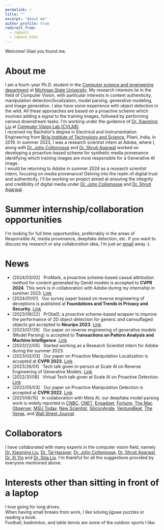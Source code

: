 ```yaml
---
permalink: /
title: ""
excerpt: "About me"
author_profile: true
redirect_from: 
  - /about/
  - /about.html
---
```


Welcome! Glad you found me. <br/>

About me
======
I am a fourh-year Ph.D. student in the [Computer science and engineering department](http://www.cse.msu.edu/) at [Michigan State University](https://www.msu.edu/). My research interests lie in the field of Computer Vision, with particular interests in content authenticity, manipulation detection/localization, model parsing, generative modeling, and image generation. I also have some experience with object detection in the wild. All these approaches are based on a proactive scheme which involves adding a signal to the training images, followed by performing various downstream tasks. I'm working under the guidance of [Dr. Xiaoming Liu](http://www.cse.msu.edu/~liuxm/index2.html) at [Computer Vision Lab (CVLAB)](http://cvlab.cse.msu.edu/). <br/>
I received my Bachelor’s degree in Electrical and Instrumentation Engineering from [Birla Institute of Technology and Science](https://www.bits-pilani.ac.in/), Pilani, India, in 2019. In summer 2023, I was a research scientist intern at Adobe, where I, along with [Dr. John Collomosse](https://research.adobe.com/person/john-collomosse/) and [Dr. Shruti Agarwal](https://agarwalshruti15.github.io/) worked on developing a proactive-based scheme for synthetic media provenance identifying which training images are most responsible for a Generative AI image. <br/>
I would be returning to Adobe in summer 2024 as a research scientist intern, focusing on media provenance! Delving into the realm of digital trust and authenticity, I'll be working on project aimed at ensuring the integrity and credibility of digital media under [Dr. John Collomosse](https://research.adobe.com/person/john-collomosse/) and [Dr. Shruti Agarwal](https://agarwalshruti15.github.io/). 

Summer internship/collaboration opportunities
======
I'm looking for full time opportunities, preferrably in the areas of Responsible AI, media provenance, deepfake detection, etc. If you want to discuss my research or any collaboration idea, I'm just an [email](mailto:asnanivi@msu.edu) away :). 

News
======

* [2024/03/02] &nbsp; ProMark, a proactive scheme-based causal attirbution method for content generated by GenAI models is accepted to **CVPR 2024**. This work is in collaboration with Adobe during my internship in summer 2023. [Link](https://vishal3477.github.io/publication/paper6)
* [2024/01/01] &nbsp; Our survey paper based on reverse engineering of deceptions is published at **Foundations and Trends in Privacy and Security**. [Link](https://vishal3477.github.io/publication/paper7)
* [2023/09/22] &nbsp; PrObeD, a proactive scheme-based wrapper to improve the performance of 2D object detection for generic and camouflaged objects got accepted to **Neurips 2023**. [Link](https://vishal3477.github.io/publication/paper5)
* [2023/07/29] &nbsp; Our paper on reverse engineering of generative models (Model Parsing) is accepted to **Transactions on Pattern Analysis and Machine Intelligence**. [Link](https://vishal3477.github.io/publication/paper2)
* [2023/22/05] &nbsp; Started working as a Research Scientist intern for Adobe during the summer 2023.
* [2023/02/03] &nbsp; Our paper on Proactive Manipulation Localization is accepted at **CVPR 2023**. [Link](https://vishal3477.github.io/publication/paper4)
* [2023/26/01] &nbsp; Tech talk given in-person at Scale AI on Reverse Engineering of Generative Models. [Link](https://exchange.scale.com/public/videos/reverse-engineering-of-generative-models-2023-02-02)
* [2022/31/08] &nbsp; Virtual Tech talk given at Scale AI on Proactive Detection. [Link](https://exchange.scale.com/home/videos/ai-deepfake-detection-proactive-image-manipulation-detection-research-collaboration-between-michigan-state-university-and-meta-2022-09-26)
* [2022/05/03] &nbsp; Our paper on Proactive Manipulation Detection is accepted at **CVPR 2022**. [Link](https://vishal3477.github.io/publication/paper3)
* [2021/06/15] &nbsp; In collaboration with Meta AI, our deepfake model parsing work is widely reported in [CNBC](https://www.cnbc.com/2021/06/16/facebook-scientists-say-they-can-tell-where-deepfakes-come-from.html), [CNET](https://www.cnet.com/news/privacy/facebook-steps-up-efforts-to-study-deepfakes/?PostType=link&ServiceType=twitter&TheTime=2021-06-16T16%3A03%3A06&UniqueID=5656784E-CEBC-11EB-BC13-31D94744363C&ftag=COS-05-10aaa0b), [Engadget](https://www.engadget.com/facebooks-latest-ai-detects-deep-fakes-and-knows-where-they-came-from-160012532.html), [Fortune](https://fortune.com/2021/06/16/facebook-detecting-deepfakes-research-michigan-state/), [The Mac Observer](https://www.macobserver.com/news/facebook-msu-deepfake-detection/), [MSU Today](https://msutoday.msu.edu/news/2021/deepfake-detection), [New Scientist](https://www.newscientist.com/article/2281198-facebook-ai-aims-to-identify-deepfake-images-and-trace-their-creators/), [SiliconAngle](https://siliconangle.com/2021/06/16/facebook-reverse-engineering-deepfakes-detect-ai-models-used-create/), [VentureBeat](https://venturebeat.com/business/facebooks-ai-reverse-engineers-models-used-to-generate-deepfakes/), [The Verge](https://www.theverge.com/2021/6/16/22534690/facebook-deepfake-detection-reverse-engineer-ai-model-hyperparameters), and [Wall Street Journal](https://www.wsj.com/articles/facebook-michigan-state-develop-deepfake-detection-technique-11623859200).

Collaborators
======
I have collaborated with many experts in the computer vision field, namely [Dr. Xiaoming Liu](http://www.cse.msu.edu/~liuxm/index2.html), [Dr. Tal Hassner](https://talhassner.github.io/home/), [Dr. John Collomosse](https://research.adobe.com/person/john-collomosse/), [Dr. Shruti Agarwal](https://agarwalshruti15.github.io/), [Dr. Xi Yin](https://xiyinmsu.github.io/) and [Dr. Sijia Liu](https://lsjxjtu.github.io/). I'm thankful for all the suggestions provided by everyone mentioned above. 

Interests other than sitting in front of a laptop
======
I love going for long drives.<br/>
When having small breaks from work, I like solving jigsaw puzzles or reading a book.<br/>
Football, badminton, and table tennis are some of the outdoor sports I like. 
